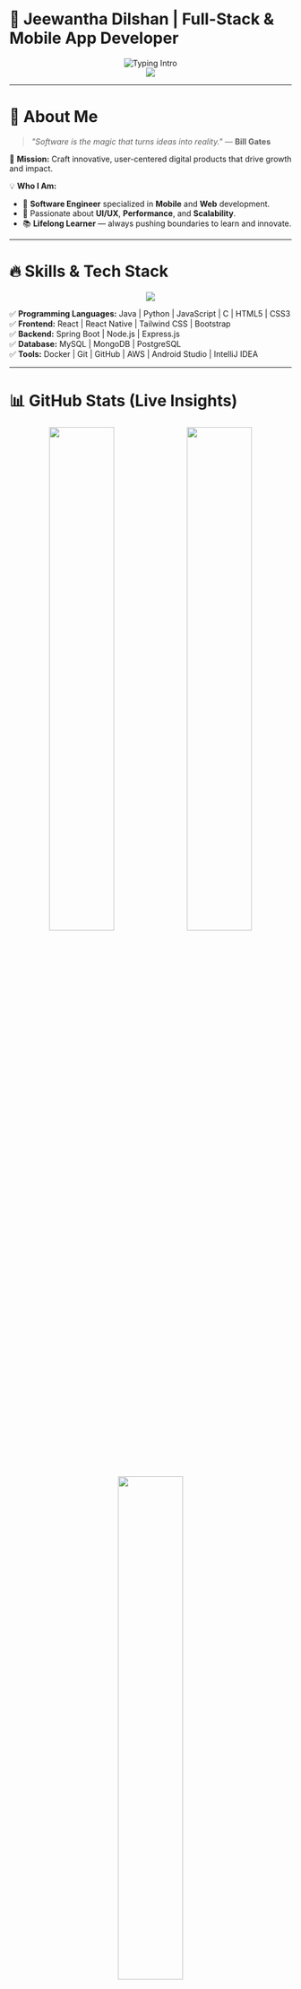 # 🚀 Jeewantha Dilshan | Full-Stack & Mobile App Developer

<div align="center">
  <img src="https://readme-typing-svg.demolab.com?font=Fira+Code&size=30&pause=1000&color=F70000&center=true&vCenter=true&width=800&height=100&lines=Hi+%F0%9F%91%8B+I'm+Jeewantha+Dilshan;Software+Engineer+%7C+Full-Stack+Developer;Building+Next-Gen+Mobile+and+Web+Solutions;Turning+Innovative+Ideas+Into+Reality" alt="Typing Intro" />
</div>

<div align="center">
  <img src="https://capsule-render.vercel.app/api?type=waving&height=250&text=Welcome%20to%20My%20World!&fontAlign=40&fontAlignY=70&color=gradient&desc=Full-Stack%20%7C%20Mobile%20App%20%7C%20Cloud%20Solutions&descAlign=50&descAlignY=90" />
</div>

---

# 🧠 About Me 

> _"Software is the magic that turns ideas into reality."_ — **Bill Gates**

🎯 **Mission:** Craft innovative, user-centered digital products that drive growth and impact.

💡 **Who I Am:**
- 🚀 **Software Engineer** specialized in **Mobile** and **Web** development.
- 🎨 Passionate about **UI/UX**, **Performance**, and **Scalability**.
- 📚 **Lifelong Learner** — always pushing boundaries to learn and innovate.

---

# 🔥 Skills & Tech Stack

<div align="center">
  <img src="https://skillicons.dev/icons?i=java,python,javascript,react,reactnative,nodejs,spring,mysql,mongodb,html,css,bootstrap,tailwind,docker,git,github,androidstudio,vscode,intellij,pycharm" />
</div>

✅ **Programming Languages:** Java | Python | JavaScript | C | HTML5 | CSS3  
✅ **Frontend:** React | React Native | Tailwind CSS | Bootstrap  
✅ **Backend:** Spring Boot | Node.js | Express.js  
✅ **Database:** MySQL | MongoDB | PostgreSQL  
✅ **Tools:** Docker | Git | GitHub | AWS | Android Studio | IntelliJ IDEA

---

# 📊 GitHub Stats (Live Insights)

<div align="center">
  <img src="https://github-readme-stats.vercel.app/api?username=GihanJeewantha&theme=radical&show_icons=true&hide_border=true" width="48%" />
  <img src="https://github-readme-streak-stats.herokuapp.com/?user=GihanJeewantha&theme=radical&hide_border=true" width="48%" />
</div>

<div align="center">
  <img src="https://github-readme-stats.vercel.app/api/top-langs/?username=GihanJeewantha&layout=compact&theme=radical&hide_border=true" width="48%" />
</div>

---

# 🏆 Achievements & Certifications

<div align="center">
  <img src="https://github-profile-trophy.vercel.app/?username=GihanJeewantha&theme=matrix&no-frame=true&margin-w=10&margin-h=15" />
</div>

---

# 🚀 Latest Projects

| Project | Tech Stack | Highlights |
|:--------|:-----------|:-----------|
| 📱 Mobile Banking App | React Native + Node.js + AWS | Deployed app for BOC Bank internship. |
| 🎫 Helpdesk Ticketing System | React + Spring Boot + MySQL | Full-stack issue tracking system. |
| 🎯 School Management System | Java + JavaFX | Offline system with Role-based access. |
| 💬 Real-time Chat App | React Native + Firebase | Instant messaging with cloud backend. |

---

# 🎯 Why Collaborate With Me?

✅ Proven Internship Experience at Leading Firms  
✅ Full-Stack Expertise (Frontend 💻 + Backend 🔥 + Mobile 📱)  
✅ Clean Code | UX-first Development | Lightning-fast Apps  
✅ Deep Commitment to Growth and Client Success

> **🌟 Ready to bring energy, innovation, and quality to your next project!**

---

# 📬 Let's Connect & Build!

<div align="center">
  <a href="https://www.linkedin.com/in/jeewantha-dilshan/" target="_blank">
    <img src="https://img.shields.io/badge/LinkedIn-blue?style=for-the-badge&logo=linkedin&logoColor=white" />
  </a>
  <a href="mailto:jeewanthadilshanjd@gmail.com" target="_blank">
    <img src="https://img.shields.io/badge/Email-red?style=for-the-badge&logo=gmail&logoColor=white" />
  </a>
  <a href="https://www.buymeacoffee.com/jeewantha" target="_blank">
    <img src="https://img.shields.io/badge/Buy%20Me%20a%20Coffee-yellow?style=for-the-badge&logo=buymeacoffee&logoColor=black" />
  </a>
</div>

---

<div align="center">
  <img src="https://readme-typing-svg.demolab.com?font=Fira+Code&size=24&pause=1000&color=FF4500&center=true&vCenter=true&width=700&lines=Thank+You+for+Visiting!;Feel+Free+to+Reach+Out!;Let's+Create+Something+Amazing!%F0%9F%9A%80" alt="Typing Footer" />
</div>
